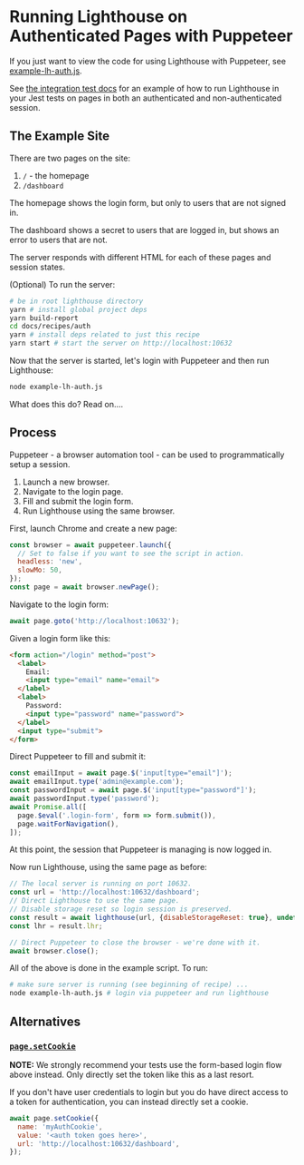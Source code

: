 # Running Lighthouse on Authenticated Pages with Puppeteer

If you just want to view the code for using Lighthouse with Puppeteer, see [example-lh-auth.js](./example-lh-auth.js).

See [the integration test docs](../integration-test) for an example of how to run Lighthouse in your Jest tests on pages in both an authenticated and non-authenticated session.

## The Example Site

There are two pages on the site:

1. `/` - the homepage
2. `/dashboard`

The homepage shows the login form, but only to users that are not signed in.

The dashboard shows a secret to users that are logged in, but shows an error to users that are not.

The server responds with different HTML for each of these pages and session states.

(Optional) To run the server:
```sh
# be in root lighthouse directory
yarn # install global project deps
yarn build-report
cd docs/recipes/auth
yarn # install deps related to just this recipe
yarn start # start the server on http://localhost:10632
```

Now that the server is started, let's login with Puppeteer and then run Lighthouse:
```sh
node example-lh-auth.js
```
What does this do?  Read on....

## Process

Puppeteer - a browser automation tool - can be used to programmatically setup a session.

1. Launch a new browser.
2. Navigate to the login page.
3. Fill and submit the login form.
4. Run Lighthouse using the same browser.

First, launch Chrome and create a new page:
```js
const browser = await puppeteer.launch({
  // Set to false if you want to see the script in action.
  headless: 'new',
  slowMo: 50,
});
const page = await browser.newPage();
```

Navigate to the login form:
```js
await page.goto('http://localhost:10632');
```

Given a login form like this:
```html
<form action="/login" method="post">
  <label>
    Email:
    <input type="email" name="email">
  </label>
  <label>
    Password:
    <input type="password" name="password">
  </label>
  <input type="submit">
</form>
```

Direct Puppeteer to fill and submit it:
```js
const emailInput = await page.$('input[type="email"]');
await emailInput.type('admin@example.com');
const passwordInput = await page.$('input[type="password"]');
await passwordInput.type('password');
await Promise.all([
  page.$eval('.login-form', form => form.submit()),
  page.waitForNavigation(),
]);
```

At this point, the session that Puppeteer is managing is now logged in.

Now run Lighthouse, using the same page as before:
```js
// The local server is running on port 10632.
const url = 'http://localhost:10632/dashboard';
// Direct Lighthouse to use the same page.
// Disable storage reset so login session is preserved.
const result = await lighthouse(url, {disableStorageReset: true}, undefined, page);
const lhr = result.lhr;

// Direct Puppeteer to close the browser - we're done with it.
await browser.close();
```

All of the above is done in the example script. To run:
```sh
# make sure server is running (see beginning of recipe) ...
node example-lh-auth.js # login via puppeteer and run lighthouse
```

## Alternatives

### [`page.setCookie`](https://puppeteer.github.io/pptr.dev/#?product=Puppeteer&version=v15.0.0&show=api-pagesetcookiecookies)

**NOTE:** We strongly recommend your tests use the form-based login flow above instead. Only directly set the token like this as a last resort.

If you don't have user credentials to login but you do have direct access to a token for authentication, you can instead directly set a cookie.

```js
await page.setCookie({
  name: 'myAuthCookie',
  value: '<auth token goes here>',
  url: 'http://localhost:10632/dashboard',
});
```
